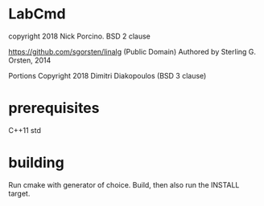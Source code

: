 # LabCmd

copyright 2018 Nick Porcino. BSD 2 clause

https://github.com/sgorsten/linalg (Public Domain)
Authored by Sterling G. Orsten, 2014

Portions Copyright 2018 Dimitri Diakopoulos (BSD 3 clause)

# prerequisites

C++11 std

# building

Run cmake with generator of choice. Build, then also run the INSTALL target.
